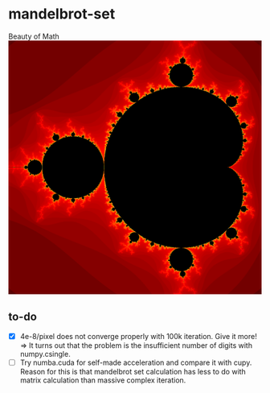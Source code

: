 # mandelbrot-set

Beauty of Math
![mandelbrot basic](https://github.com/annisat/mandelbrot-set/blob/main/mandelbrot_ice_series/-0.5%2B0j_1_flame.png)

## to-do
- [x] 4e-8/pixel does not converge properly with 100k iteration. Give it more! => It turns out that the problem is the insufficient number of digits with numpy.csingle.
- [ ] Try numba.cuda for self-made acceleration and compare it with cupy. Reason for this is that mandelbrot set calculation has less to do with matrix calculation than massive complex iteration.

